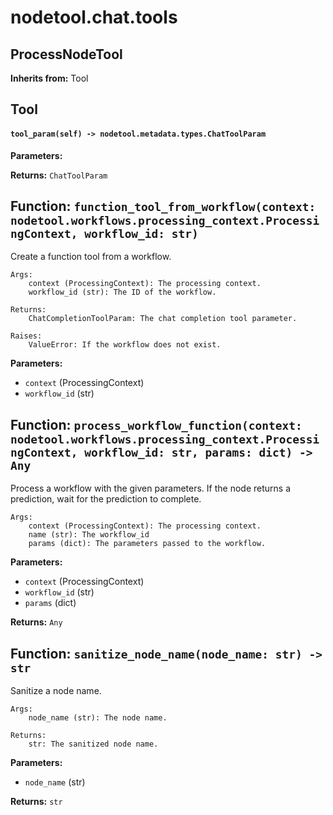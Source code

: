 # nodetool.chat.tools

## ProcessNodeTool

**Inherits from:** Tool

## Tool

#### `tool_param(self) -> nodetool.metadata.types.ChatToolParam`

**Parameters:**


**Returns:** `ChatToolParam`

## Function: `function_tool_from_workflow(context: nodetool.workflows.processing_context.ProcessingContext, workflow_id: str)`

Create a function tool from a workflow.

    Args:
        context (ProcessingContext): The processing context.
        workflow_id (str): The ID of the workflow.

    Returns:
        ChatCompletionToolParam: The chat completion tool parameter.

    Raises:
        ValueError: If the workflow does not exist.

**Parameters:**

- `context` (ProcessingContext)
- `workflow_id` (str)

## Function: `process_workflow_function(context: nodetool.workflows.processing_context.ProcessingContext, workflow_id: str, params: dict) -> Any`

Process a workflow with the given parameters.
    If the node returns a prediction, wait for the prediction to complete.

    Args:
        context (ProcessingContext): The processing context.
        name (str): The workflow_id
        params (dict): The parameters passed to the workflow.

**Parameters:**

- `context` (ProcessingContext)
- `workflow_id` (str)
- `params` (dict)

**Returns:** `Any`

## Function: `sanitize_node_name(node_name: str) -> str`

Sanitize a node name.

    Args:
        node_name (str): The node name.

    Returns:
        str: The sanitized node name.

**Parameters:**

- `node_name` (str)

**Returns:** `str`

